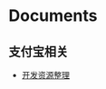 # Documents

## 支付宝相关
- [开发资源整理](https://github.com/CascyJarvis/Documents/blob/master/Alipay/%E6%94%AF%E4%BB%98%E5%AE%9D%20%E5%BC%80%E5%8F%91%E8%B5%84%E6%BA%90%E6%95%B4%E7%90%86.md)
